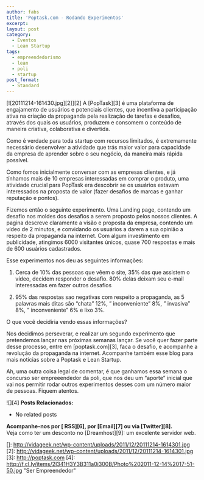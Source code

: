 ```yaml
---
author: fabs
title: 'Poptask.com - Rodando Experimentos'
excerpt:
layout: post
category:
  - Eventos
  - Lean Startup
tags:
  - empreendedorismo
  - lean
  - poli
  - startup
post_format:
  - Standard
---
```

[![20111214-161430.jpg][2]][2] A [PopTask][3] é uma plataforma de engajamento de usuários e potenciais clientes, que incentiva a participação ativa na criação da propaganda pela realização de tarefas e desafios, através dos quais os usuários, produzem e consomem o conteúdo de maneira criativa, colaborativa e divertida. 

Como é verdade para toda startup com recursos limitados, é extremamente necessário desenvolver a atividade que trás maior valor para capacidade da empresa de aprender sobre o seu negócio, da maneira mais rápida possível.

Como fomos inicialmente conversar com as empresas clientes, e já tínhamos mais de 10 empresas interessadas em comprar o produto, uma atividade crucial para PopTask era descobrir se os usuários estavam interessados na proposta de valor (fazer desafios de marcas e ganhar reputação e pontos).

Fizemos então o seguinte experimento. Uma Landing page, contendo um desafio nos moldes dos desafios a serem proposto pelos nossos clientes. A pagina descreve claramente a visão e proposta da empresa, contendo um vídeo de 2 minutos, e convidando os usuários a darem a sua opinião a respeito da propaganda na internet. Com algum investimento em publicidade, atingimos 6000 visitantes únicos, quase 700 respostas e mais de 600 usuários cadastrados. 

Esse experimentos nos deu as seguintes informações:

1) Cerca de 10% das pessoas que vêem o site, 35% das que assistem o vídeo, decidem responder o desafio. 80% delas deixam seu e-mail interessadas em fazer outros desafios

2) 95% das respostas sao negativas com respeito a propaganda, as 5 palavras mais ditas são “chata” 12%, ” inconveniente” 8%, ” invasiva” 8%, ” inconveniente” 6% e lixo 3%. 

O que você decidiria vendo essas informações?

Nos decidimos perseverar, e realizar um segundo experimento que pretendemos lançar nas próximas semanas lançar. Se você quer fazer parte desse processo, entre em [poptask.com][3], faca o desafio, e acompanhe a revolução da propaganda na internet. Acompanhe também esse blog para mais noticias sobre a Poptask e Lean Startup.

Ah, uma outra coisa legal de comentar, é que ganhamos essa semana o concurso ser empreeendedor da poli, que nos deu um “aporte” inicial que vai nos permitir rodar outros experimentos desses com um número maior de pessoas. Fiquem atentos.

![][4] 
**Posts Relacionados:** 
*   No related posts









**Acompanhe-nos por [ RSS][6], por [Email][7] ou via [Twitter][8].**  
Veja como ter um desconto no [Dreamhost][9]: um excelente servidor web.

 []: http://vidageek.net/wp-content/uploads/2011/12/20111214-1614301.jpg
 [2]: http://vidageek.net/wp-content/uploads/2011/12/20111214-1614301.jpg
 [3]: http://poptask.com
 [4]: http://f.cl.ly/items/2I341H3Y3B311a0i300B/Photo%202011-12-14%2017-51-50.jpg "Ser Empreendedor"





